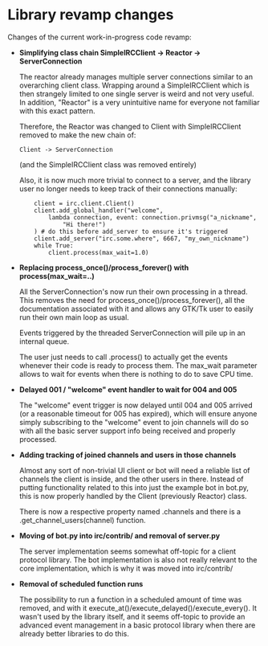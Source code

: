 
# Library revamp changes

Changes of the current work-in-progress code revamp:

  * **Simplifying class chain SimpleIRCClient -> Reactor -> ServerConnection**
    
    The reactor already manages multiple server connections similar to an
    overarching client class. Wrapping around a SimpleIRCClient which is then
    strangely limited to one single server is weird and not very useful.
    In addition, "Reactor" is a very unintuitive name for everyone not
    familiar with this exact pattern.

    Therefore, the Reactor was changed to Client with SimpleIRCClient removed
    to make the new chain of:

    ```Client -> ServerConnection```

    (and the SimpleIRCClient class was removed entirely)

    Also, it is now much more trivial to connect to a server, and the library
    user no longer needs to keep track of their connections manually:

    ```
        client = irc.client.Client()
        client.add_global_handler("welcome",
            lambda connection, event: connection.privmsg("a_nickname",
                "Hi there!")
        ) # do this before add_server to ensure it's triggered
        client.add_server("irc.some.where", 6667, "my_own_nickname")
        while True:
            client.process(max_wait=1.0)
    ```

  * **Replacing process_once()/process_forever() with process(max_wait=..)**

    All the ServerConnection's now run their own processing in a thread. This
    removes the need for process_once()/process_forever(), all the
    documentation associated with it and allows any GTK/Tk user to easily run
    their own main loop as usual.

    Events triggered by the threaded ServerConnection will pile up in an
    internal queue.

    The user just needs to call .process() to actually get the events whenever
    their code is ready to process them. The max_wait parameter allows to wait
    for events when there is nothing to do to save CPU time.

  * **Delayed 001 / "welcome" event handler to wait for 004 and 005**

    The "welcome" event trigger is now delayed until 004 and 005 arrived (or
    a reasonable timeout for 005 has expired), which will ensure anyone simply
    subscribing to the "welcome" event to join channels will do so with all
    the basic server support info being received and properly processed.

  * **Adding tracking of joined channels and users in those channels**

    Almost any sort of non-trivial UI client or bot will need a reliable list
    of channels the client is inside, and the other users in there. Instead of
    putting functionality related to this into just the example bot in bot.py,
    this is now properly handled by the Client (previously Reactor) class.

    There is now a respective property named .channels and there is a
    .get_channel_users(channel) function.

  * **Moving of bot.py into irc/contrib/ and removal of server.py**

    The server implementation seems somewhat off-topic for a client protocol
    library. The bot implementation is also not really relevant to the core
    implementation, which is why it was moved into irc/contrib/

  * **Removal of scheduled function runs**

    The possibility to run a function in a scheduled amount of time was
    removed, and with it execute_at()/execute_delayed()/execute_every().
    It wasn't used by the library itself, and it seems off-topic to provide
    an advanced event management in a basic protocol library when there are
    already better libraries to do this.

